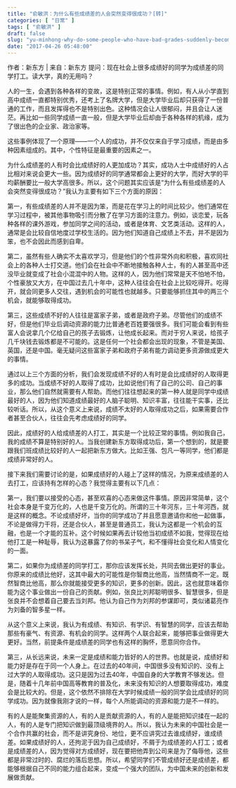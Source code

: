 ```yaml
---
title: "俞敏洪：为什么有些成绩差的人会突然变得很成功？[转]"
categories: [ "日常" ]
tags: [ "俞敏洪" ]
draft: false
slug: "yu-minhong-why-do-some-people-who-have-bad-grades-suddenly-become-successful"
date: "2017-04-26 05:48:00"
---
```


作者：新东方 | 来自：新东方
提问：现在社会上很多成绩好的同学为成绩差的同学打工。读大学，真的无用吗？


人的一生，会遇到各种各样的变故，这是特别正常的事情。例如，有人从小学直到高中成绩一直都特别优秀，还考上了名牌大学，但是大学毕业后却只获得了一份普通的工作，而且发挥得也不是特别出色。这种情况会让人很郁闷，并且会让人迷茫。再比如一些同学成绩一直一般，但是大学毕业后却由于各种各样的机缘，成为了很出色的企业家、政治家等。

这些事例体现了一个原理——一个人的成功，并不仅仅来自于学习成绩，而是由多种因素组成的。其中，个性特征是最重要的因素之一。


<!--more-->


为什么成绩差的人有时会比成绩好的人更加成功？其实，成功人士中成绩好的人占比相对来说会更大一些。因为成绩好的同学通常都会上更好的大学，而好大学的平均薪酬要比一般大学高很多。所以，这个问题其实应该是“为什么有些成绩差的人会突然变得很成功？”我认为主要有如下三个方面的原因：

第一，有些成绩差的人并不是因为笨，而是花在学习上的时间比较少。他们通常在学习过程中，被其他事物吸引而分散了在学习方面的注意力。例如，谈恋爱，玩各种各样的课外游戏，参加同学之间的活动，或者是体育、文艺类活动。这样的人，通常是会比较自信地度过学校生活的。因为他们知道自己成绩上不去，并不是因为笨，也不会因此而感到自卑。

第二，虽然有些人确实不太喜欢学习，但是他们的个性非常外向和积极，喜欢同社会上的各种人士打交道。他们会在社会中不断地接触各种人士，有的人甚至高中还没毕业就变成了社会小混混中的人物。这样的人，因为他们常常是天不怕地不怕，个性豪放又大方，在中国过去几十年中，这种人往往会在社会上比较吃得开。吃得开，就会同更多人交往，遇到机会的可能性也就越多。只要能够抓住其中的两三个机会，就能够取得成功。

第三，这些成绩不好的人往往是富家子弟，或者是政府子弟。尽管他们的成绩不好，但是他们毕业后调动资源的能力比普通老百姓要强很多。我们可能会看到有些富人会说拿几个亿给自己的孩子去锻炼，让他成长起来。而对于穷人来说，给孩子几千块钱去锻炼都是不可能的。这是任何一个社会都会出现的现象，不管是美国、英国，还是中国。毫无疑问这些富家子弟和政府子弟有能力调动更多资源做成更大的事情。

通过以上三个方面的分析，我们会发现成绩不好的人有时是会比成绩好的人取得更多的成功。当成绩不好的人取得了成功，比如说他们有了自己的公司、自己的事业，那么他们自然就需要有人帮助。而他们往往想起来的第一种人就是同学中成绩最好的人，因为他们知道成绩最好的人脑子聪明、知识丰富，往往能干实事，还比较听话。所以，从这个意义上来说，成绩不太好的人取得成功之后，如果需要合作者甚至合伙人，往往会先考虑成绩好的同学。

因此，成绩好的人给成绩差的人打工，其实是一个比较正常的事情。例如我自己，我的成绩不算是特别好的人。当我创建新东方取得成功后，第一个想到的，就是要跟我们班成绩比较好的人一起把新东方做大。比如王强、包凡一等同学，他们都是成绩非常好的人。

接下来我们需要讨论的是，如果成绩好的人碰上了这样的情况，为原来成绩差的人去打工，应该持有怎样的心态？我觉得主要有以下几点：

第一，我们要以接受的心态，甚至欢喜的心态来做这件事情。原因非常简单，这个社会本身是千变万化的，人也是千变万化的。所谓的三十年河东，三十年河西，就是这样的概念。不论成绩好坏，当你的同学成功了并且愿意邀请你和他一起做事，不论是做得力干将，还是合伙人，甚至是普通员工，我认为这都是一个机会的互融，也是一个才能的互补。这个时候如果再去计较他当初成绩不如我，觉得现在给他打工是一种耻辱，我认为这暴露了你的书呆子气，和不懂得社会变化和人情变化的一面。

第二，如果你为成绩差的同学打工，那你应该发挥长处，共同去做出更好的事业。你原来的成绩比他好，这其中最大的可能性是你智商比他高，当然情商不一定。既然智商比他高，那么你就能接受更多的知识，更多的创新。因此，这也就意味着你能为这个事业做出一份自己的贡献。例如，张良比刘邦聪明很多、智慧很多，但是张良并不会想着自己要去当刘邦。他认为自己作为刘邦的参谋即可，类似诸葛亮作为刘备的智多星一样。

从这个意义上来说，我认为有成绩、有知识、有学识、有智慧的同学，应该去帮助那些有豪气、有资源、有机会的同学。这样两个人联合起来，能够把事业做得更大更好。当然，前提条件是成绩差的同学也有这样的胸怀，愿意同你合作。

第三，从长远来说，未来一定是成绩和能力皆好的人的世界。也就是说，成绩好和能力好是存在于同一个人身上。在过去的40年间，中国很多没有知识的、没有上过大学的人取得成功。这只是因为过去40年，中国自身的大学教育不够发达。但是，随着十几年前中国高等教育的普及化，未来没有知识的人想要取得成功，难度会是比较大的。但是，这个依然不排除在大学时候成绩一般的同学会比成绩好的同学成功。因为就像我刚才说的一样，每个人所能调动的资源和能力是不一样的。

有的人是能聚集资源的人，有的人是贡献资源的人，有的人是能把知识揉在一起的人，有的人是专门把知识做到最顶级境界的人。所以，我认为未来的中国社会是一个合作共赢的社会，而不是讲究身份、地位，更不应讲究过去谁成绩好，谁成绩差。如果成绩好的人，还拘泥于因为自己成绩好，不屑于为成绩差的人打工；或者是成绩差的人，因为觉得对方成绩好，现在要把他弄到公司来是为了侮辱他，这些都是非常过时的、腐烂的落后思想。所以，希望同学们不管成绩好还是成绩差，都能够根据自己不同的能力组合起来，变成一个强大的团队，为中国未来的创新和发展做贡献。